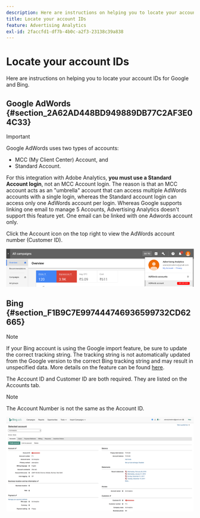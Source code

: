 ```yaml
---
description: Here are instructions on helping you to locate your account IDs for Google and Bing.
title: Locate your account IDs
feature: Advertising Analytics
exl-id: 2faccfd1-df7b-4b0c-a2f3-23138c39a838
---
```

# Locate your account IDs

Here are instructions on helping you to locate your account IDs for Google and Bing.

## Google AdWords {#section_2A62AD448BD949889DB77C2AF3E04C33}

>[!IMPORTANT]
>
>Google AdWords uses two types of accounts: 
>
>- MCC (My Client Center) Account, and 
>- Standard Account. 
>
>For this integration with Adobe Analytics, **you must use a Standard Account login**, not an MCC Account login. The reason is that an MCC account acts as an "umbrella" account that can access multiple AdWords accounts with a single login, whereas the Standard account login can access only one AdWords account per login. Whereas Google supports linking one email to manage 5 Accounts, Advertising Analytics doesn't support this feature yet. One email can be linked with one Adwords account only.

Click the Account icon on the top right to view the AdWords account number (Customer ID).

![](assets/google_account.png)

## Bing {#section_F1B9C7E997444746936599732CD62665}

>[!NOTE]
>
>If your Bing account is using the Google import feature, be sure to update the correct tracking string. The tracking string is not automatically updated from the Google version to the correct Bing tracking string and may result in unspecified data. More details on the feature can be found [here](https://help.ads.microsoft.com/apex/index/3/en/50851/).

The Account ID and Customer ID are both required. They are listed on the Accounts tab.

>[!NOTE]
>
>The Account Number is not the same as the Account ID.

![](assets/bing_id.png)
